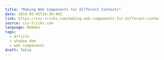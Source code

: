 ```yaml
---
title: "Making Web Components for Different Contexts"
date: 2019-05-02T14:39:46Z
link: https://css-tricks.com/making-web-components-for-different-contexts/
source: css-tricks.com
language: Webdev
tags:
  - Article
  - shadow dom
  - web components
draft: false
---
```


